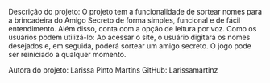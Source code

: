 Descrição do projeto:
O projeto tem a funcionalidade de sortear nomes para a brincadeira do Amigo Secreto de forma simples, funcional e de fácil entendimento. Além disso, conta com a opção de leitura por voz.
Como os usuários podem utilizá-lo:
Ao acessar o site, o usuário digitará os nomes desejados e, em seguida, poderá sortear um amigo secreto. O jogo pode ser reiniciado a qualquer momento.

Autora do projeto:
Larissa Pinto Martins
GitHub: Larissamartinz
